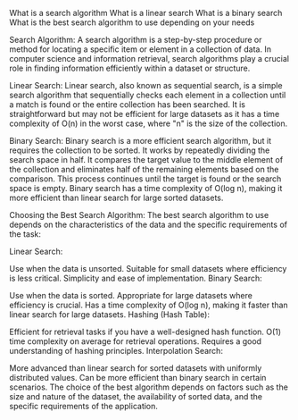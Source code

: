 What is a search algorithm
What is a linear search
What is a binary search
What is the best search algorithm to use depending on your needs

Search Algorithm:
A search algorithm is a step-by-step procedure or method for locating a specific item or element in a collection of data. In computer science and information retrieval, search algorithms play a crucial role in finding information efficiently within a dataset or structure.

Linear Search:
Linear search, also known as sequential search, is a simple search algorithm that sequentially checks each element in a collection until a match is found or the entire collection has been searched. It is straightforward but may not be efficient for large datasets as it has a time complexity of O(n) in the worst case, where "n" is the size of the collection.

Binary Search:
Binary search is a more efficient search algorithm, but it requires the collection to be sorted. It works by repeatedly dividing the search space in half. It compares the target value to the middle element of the collection and eliminates half of the remaining elements based on the comparison. This process continues until the target is found or the search space is empty. Binary search has a time complexity of O(log n), making it more efficient than linear search for large sorted datasets.

Choosing the Best Search Algorithm:
The best search algorithm to use depends on the characteristics of the data and the specific requirements of the task:

Linear Search:

Use when the data is unsorted.
Suitable for small datasets where efficiency is less critical.
Simplicity and ease of implementation.
Binary Search:

Use when the data is sorted.
Appropriate for large datasets where efficiency is crucial.
Has a time complexity of O(log n), making it faster than linear search for large datasets.
Hashing (Hash Table):

Efficient for retrieval tasks if you have a well-designed hash function.
O(1) time complexity on average for retrieval operations.
Requires a good understanding of hashing principles.
Interpolation Search:

More advanced than linear search for sorted datasets with uniformly distributed values.
Can be more efficient than binary search in certain scenarios.
The choice of the best algorithm depends on factors such as the size and nature of the dataset, the availability of sorted data, and the specific requirements of the application.
